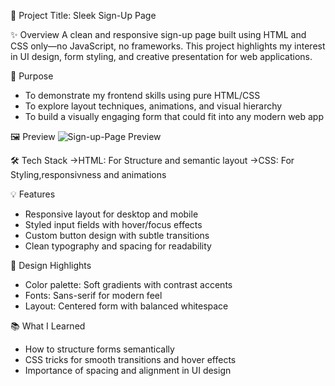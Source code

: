 📝 Project Title: Sleek Sign-Up Page

✨ Overview
A clean and responsive sign-up page built using HTML and CSS only—no JavaScript, no frameworks. 
This project highlights my interest in UI design, form styling, and creative presentation for web applications.

🎯 Purpose
- To demonstrate my frontend skills using pure HTML/CSS
- To explore layout techniques, animations, and visual hierarchy
- To build a visually engaging form that could fit into any modern web app

🖼️ Preview
![Sign-up-Page Preview]()



🛠️ Tech Stack
->HTML: For Structure and semantic layout
->CSS: For Styling,responsivness and animations

💡 Features
- Responsive layout for desktop and mobile
- Styled input fields with hover/focus effects
- Custom button design with subtle transitions
- Clean typography and spacing for readability

🎨 Design Highlights
- Color palette: Soft gradients with contrast accents
- Fonts: Sans-serif for modern feel
- Layout: Centered form with balanced whitespace

📚 What I Learned
- How to structure forms semantically
- CSS tricks for smooth transitions and hover effects
- Importance of spacing and alignment in UI design

